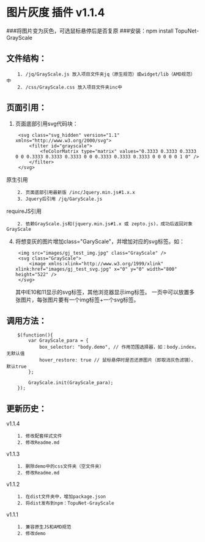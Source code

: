 # 图片灰度 插件 v1.1.4
###将图片变为灰色，可选鼠标悬停后是否复原
###安装：npm install TopuNet-GrayScale

文件结构：
-------------
		1. /jq/GrayScale.js 放入项目文件夹jq（原生规范）或widget/lib（AMD规范）中
		2. /css/GrayScale.css 放入项目文件夹inc中

页面引用：
-------------
1. 页面底部引用svg代码块：

		<svg class="svg_hidden" version="1.1" xmlns="http://www.w3.org/2000/svg">
	        <filter id="grayscale">
	            <feColorMatrix type="matrix" values="0.3333 0.3333 0.3333 0 0 0.3333 0.3333 0.3333 0 0 0.3333 0.3333 0.3333 0 0 0 0 0 1 0" />
	        </filter>
	    </svg>

原生引用

        2. 页面底部引用最新版 /inc/Jquery.min.js#1.x.x
		3. Jquery后引用 /jq/GaryScale.js

requireJS引用

        2. 依赖GrayScale.js和(jquery.min.js#1.x 或 zepto.js)，成功后返回对象GrayScale


4. 将想变灰的图片增加class="GaryScale"，并增加对应的svg标签。如：

		<img src="images/gj_test_img.jpg" class="GrayScale" />
		<svg class="GrayScale">
			<image xmlns:xlink="http://www.w3.org/1999/xlink" xlink:href="images/gj_test_svg.jpg" x="0" y="0" width="800" height="522" />
		</svg>

	其中IE10和11显示的svg标签，其他浏览器显示img标签。
	一页中可以放置多张图片，每张图片要有一个img标签+一个svg标签。

调用方法：
--------------

		$(function(){
			var GrayScale_para = {
		        box_selector: "body.demo", // 作用范围选择器，如：body.index。无默认值
		        hover_restore: true // 鼠标悬停时是否还原图片（即取消灰色滤镜），默认true
			};

			GrayScale.init(GrayScale_para);
		});


更新历史：
-------------

v1.1.4

		1. 修改配套样式文件
		2. 修改Readme.md

v1.1.3

		1. 删除demo中的css文件夹（空文件夹）
		2. 修改Readme.md

v1.1.2

	    1. 在dist文件夹中，增加package.json
	    2. 将dist发布到npm：TopuNet-GrayScale

v1.1.1

		1. 兼容原生JS和AMD规范
		2. 修改demo
